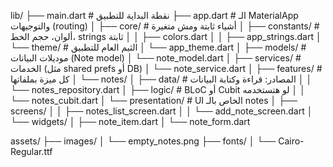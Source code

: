 lib/
├── main.dart                          # نقطة البداية للتطبيق
├── app.dart                           # الـ MaterialApp والتوجيهات (routing)
│
├── core/                              # أشياء ثابتة ومش متغيرة
│   ├── constants/                     # ألوان، حجم الخط، strings ثابتة
│   │   ├── colors.dart
│   │   ├── app_strings.dart
│   └── theme/                         # الثيم العام للتطبيق
│       └── app_theme.dart
│
├── models/                            # موديلات البيانات (Note model)
│   └── note_model.dart
│
├── services/                          # الخدمات (مثل shared prefs أو DB)
│   └── note_service.dart
│
├── features/                          # كل ميزة بملفاتها
│   └── notes/
│       ├── data/                      # المصادر: قراءة وكتابة البيانات
│       │   └── notes_repository.dart
│       ├── logic/                     # BLoC أو Cubit لو هتستخدمه
│       │   └── notes_cubit.dart
│       └── presentation/             # UI الخاص بالـ notes
│           ├── screens/
│           │   ├── notes_list_screen.dart
│           │   └── add_note_screen.dart
│           └── widgets/
│               ├── note_item.dart
│               └── note_form.dart


assets/
├── images/
│   └── empty_notes.png
├── fonts/
│   └── Cairo-Regular.ttf
